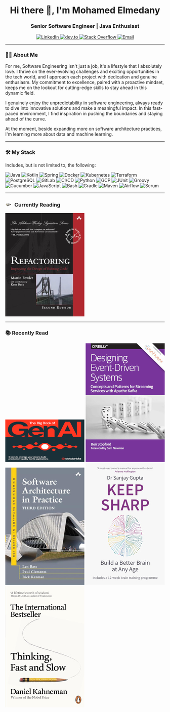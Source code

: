 <h1 style="text-align: center;">Hi there 👋, I'm Mohamed Elmedany</h1>
<h3 style="text-align: center;">Senior Software Engineer | Java Enthusiast</h3>

<p style="text-align: center;">
  <a href="https://www.linkedin.com/in/melmedany/" target="_blank">
    <img src="https://img.shields.io/badge/-LinkedIn-blue?style=flat-square&logo=linkedin" alt="LinkedIn"/>
  </a>
  <a href="https://dev.to/melmedany" target="_blank">
    <img src="https://img.shields.io/badge/-dev.to-0A0A0A?style=flat-square&logo=dev.to" alt="dev.to"/>
  </a>
  <a href="https://stackoverflow.com/users/7881130" target="_blank">
    <img src="https://img.shields.io/badge/-Stack%20Overflow-FE7A16?style=flat-square&logo=stack-overflow" alt="Stack Overflow"/>
  </a>
  <a href="mailto:mo.elmedany@gmail.com" target="_blank">
    <img src="https://img.shields.io/badge/-Email-D14836?style=flat-square&logo=gmail&logoColor=white" alt="Email"/>
  </a>
</p>

---

### 👨‍💻 About Me

For me, Software Engineering isn't just a job, it's a lifestyle that I absolutely love. I thrive on the ever-evolving challenges and exciting opportunities in the tech world, and I approach each project with dedication and genuine enthusiasm. My commitment to excellence, paired with a proactive mindset, keeps me on the lookout for cutting-edge skills to stay ahead in this dynamic field.

I genuinely enjoy the unpredictability in software engineering, always ready to dive into innovative solutions and make a meaningful impact. In this fast-paced environment, I find inspiration in pushing the boundaries and staying ahead of the curve.

At the moment, beside expanding more on software architecture practices, I'm learning more about data and machine learning.

---

### 🛠️ My Stack

Includes, but is not limited to, the following:

![Java](https://img.shields.io/badge/-Java-007396?style=flat-square&logo=java)
![Kotlin](https://img.shields.io/badge/-Kotlin-0095D5?style=flat-square&logo=kotlin)
![Spring](https://img.shields.io/badge/-Spring-6DB33F?style=flat-square&logo=spring)
![Docker](https://img.shields.io/badge/-Docker-2496ED?style=flat-square&logo=docker)
![Kubernetes](https://img.shields.io/badge/-Kubernetes-326CE5?style=flat-square&logo=kubernetes)
![Terraform](https://img.shields.io/badge/-Terraform-623CE4?style=flat-square&logo=terraform)
![PostgreSQL](https://img.shields.io/badge/-PostgreSQL-336791?style=flat-square&logo=postgresql)
![GitLab](https://img.shields.io/badge/-GitLab-FC6D26?style=flat-square&logo=gitlab)
![CI/CD](https://img.shields.io/badge/-CI%2FCD-00ADD8?style=flat-square&logo=continuous-integration)
![Python](https://img.shields.io/badge/-Python-3776AB?style=flat-square&logo=python)
![GCP](https://img.shields.io/badge/-GCP-4285F4?style=flat-square&logo=google-cloud)
![JUnit](https://img.shields.io/badge/-JUnit-25A162?style=flat-square&logo=junit5)
![Groovy](https://img.shields.io/badge/-Groovy-4298B8?style=flat-square&logo=apache-groovy)
![Cucumber](https://img.shields.io/badge/-Cucumber-23D96C?style=flat-square&logo=cucumber)
![JavaScript](https://img.shields.io/badge/-JavaScript-F7DF1E?style=flat-square&logo=javascript)
![Bash](https://img.shields.io/badge/-Bash-4EAA25?style=flat-square&logo=gnu-bash)
![Gradle](https://img.shields.io/badge/-Gradle-02303A?style=flat-square&logo=gradle)
![Maven](https://img.shields.io/badge/-Maven-C71A36?style=flat-square&logo=apache-maven)
![Airflow](https://img.shields.io/badge/-Airflow-017CEE?style=flat-square&logo=apache-airflow)
![Scrum](https://img.shields.io/badge/-Scrum-6DB33F?style=flat-square&logo=scrum)

---

### <img src="static/img/reading.gif" alt="Currently Reading" width="20" height="20" style="margin-right: 5px;"/> Currently Reading
![Refactoring: Improving the Design of Existing Code](static/img/20241104.jpg)


---

### 📚 Recently Read
![The Big Book of Generative AI](static/img/1716313051028.png)
![Designing Event-Driven Systems](static/img/39793332.jpg)
![Software Architecture in Practice](static/img/615FvRR9.jpg)
![Keep Sharp: Build a Better Brain](static/img/7771200.jpg)
![Thinking, Fast and Slow](static/img/7811200.jpg)

